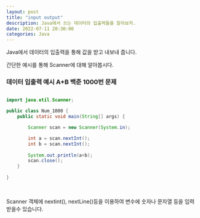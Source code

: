 ```yaml
---
layout: post
title: "input output"
description: Java에서 쓰는 데이터의 입출력들을 알아보자.
date: 2022-07-11 20:30:00
categories: Java
---
```


Java에서 데이터의 입출력을 통해 값을 받고 내보내 줍니다.<br>

간단한 예시를 통해 Scanner에 대해 알아봅시다.<br>

### 데이터 입출력 예시 A+B 백준 1000번 문제
```java

import java.util.Scanner;

public class Num_1000 {
    public static void main(String[] args) {

        Scanner scan = new Scanner(System.in);

        int a = scan.nextInt();
        int b = scan.nextInt();
        
        System.out.println(a+b);
        scan.close();
    }
    
}
```
<br>

Scanner 객체에 nextint(), nextLine()등을 이용하여 변수에 숫자나 문자열 등을 입력 받을수 있습니다.

